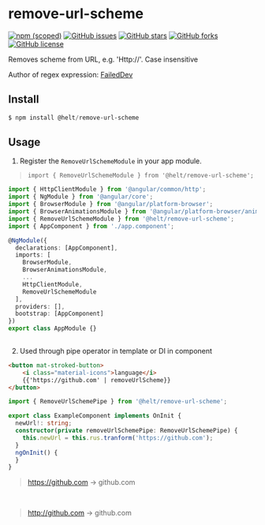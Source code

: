 # remove-url-scheme

[![npm (scoped)](https://img.shields.io/npm/v/@helt/remove-url-scheme.svg)](https://www.npmjs.com/package/@helt/remove-url-scheme)
[![GitHub issues](https://img.shields.io/github/issues/vhking/remove-url-scheme)](https://github.com/vhking/remove-url-scheme/issues)
[![GitHub stars](https://img.shields.io/github/stars/vhking/remove-url-scheme)](https://github.com/vhking/remove-url-scheme/stargazers)
[![GitHub forks](https://img.shields.io/github/forks/vhking/remove-url-scheme)](https://github.com/vhking/remove-url-scheme/network)
[![GitHub license](https://img.shields.io/github/license/vhking/remove-url-scheme)](https://github.com/vhking/remove-url-scheme/blob/master/LICENSE)

Removes scheme from URL, e.g. 'Http://'. Case insensitive

Author of regex expression: [FailedDev](https://stackoverflow.com/a/8206299)

## Install

```powershell
$ npm install @helt/remove-url-scheme
```

## Usage

1) Register the `RemoveUrlSchemeModule` in your app module.
 > `import { RemoveUrlSchemeModule } from '@helt/remove-url-scheme';`

```typescript
import { HttpClientModule } from '@angular/common/http';
import { NgModule } from '@angular/core';
import { BrowserModule } from '@angular/platform-browser';
import { BrowserAnimationsModule } from '@angular/platform-browser/animations';
import { RemoveUrlSchemeModule } from '@helt/remove-url-scheme';
import { AppComponent } from './app.component';

@NgModule({
  declarations: [AppComponent],
  imports: [
    BrowserModule,
    BrowserAnimationsModule,
    ...
    HttpClientModule,
    RemoveUrlSchemeModule
  ],
  providers: [],
  bootstrap: [AppComponent]
})
export class AppModule {}
 
```

2) Used through pipe operator in template or DI in component
```html
<button mat-stroked-button>
    <i class="material-icons">language</i>
    {{'https://github.com' | removeUrlScheme}}
</button>

```

```typescript
import { RemoveUrlSchemePipe } from '@helt/remove-url-scheme';

export class ExampleComponent implements OnInit {
  newUrl!: string;
  constructor(private removeUrlSchemePipe: RemoveUrlSchemePipe) {
    this.newUrl = this.rus.tranform('https://github.com');
  }
  ngOnInit() {
  }
}

```
> https://github.com -> github.com 

</br>

> http://github.com -> github.com 

